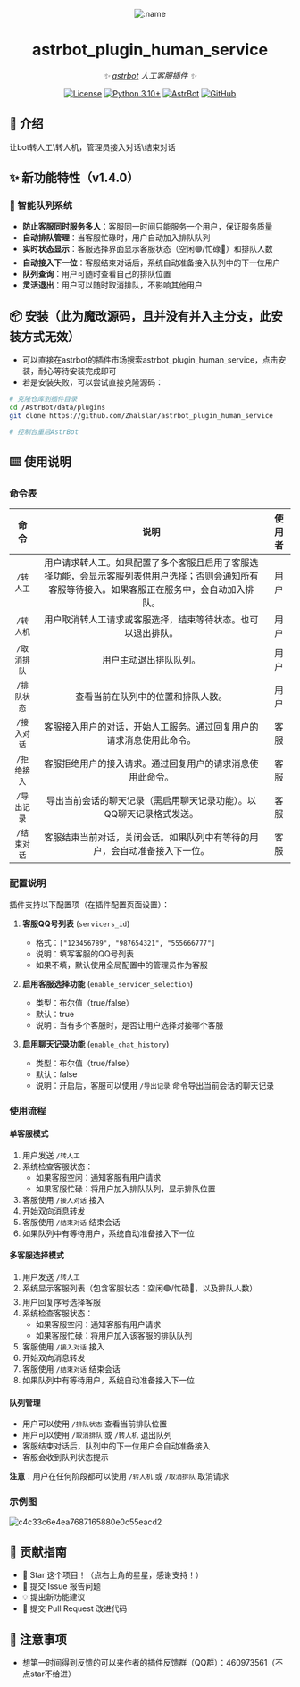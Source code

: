 
<div align="center">

![:name](https://count.getloli.com/@astrbot_plugin_human_service?name=astrbot_plugin_human_service&theme=minecraft&padding=6&offset=0&align=top&scale=1&pixelated=1&darkmode=auto)

# astrbot_plugin_human_service

_✨ [astrbot](https://github.com/AstrBotDevs/AstrBot) 人工客服插件 ✨_  

[![License](https://img.shields.io/badge/License-MIT-green.svg)](https://opensource.org/licenses/MIT)
[![Python 3.10+](https://img.shields.io/badge/Python-3.10%2B-blue.svg)](https://www.python.org/)
[![AstrBot](https://img.shields.io/badge/AstrBot-4.3.3-orange.svg)](https://github.com/Soulter/AstrBot)
[![GitHub](https://img.shields.io/badge/作者-Zhalslar-blue)](https://github.com/Zhalslar)

</div>

## 🤝 介绍

让bot转人工\转人机，管理员接入对话\结束对话

## ✨ 新功能特性（v1.4.0）

### 🎯 智能队列系统
- **防止客服同时服务多人**：客服同一时间只能服务一个用户，保证服务质量
- **自动排队管理**：当客服忙碌时，用户自动加入排队队列
- **实时状态显示**：客服选择界面显示客服状态（空闲🟢/忙碌🔴）和排队人数
- **自动接入下一位**：客服结束对话后，系统自动准备接入队列中的下一位用户
- **队列查询**：用户可随时查看自己的排队位置
- **灵活退出**：用户可以随时取消排队，不影响其他用户

## 📦 安装（此为魔改源码，且并没有并入主分支，此安装方式无效）

- 可以直接在astrbot的插件市场搜索astrbot_plugin_human_service，点击安装，耐心等待安装完成即可
- 若是安装失败，可以尝试直接克隆源码：

```bash
# 克隆仓库到插件目录
cd /AstrBot/data/plugins
git clone https://github.com/Zhalslar/astrbot_plugin_human_service

# 控制台重启AstrBot
```

## ⌨️ 使用说明

### 命令表

|     命令      |                    说明                    |      使用者      |
|:-------------:|:---------------------------------------------:|:----------------:|
| `/转人工`     | 用户请求转人工。如果配置了多个客服且启用了客服选择功能，会显示客服列表供用户选择；否则会通知所有客服等待接入。如果客服正在服务中，会自动加入排队。 | 用户 |
| `/转人机`     | 用户取消转人工请求或客服选择，结束等待状态。也可以退出排队。     | 用户 |
| `/取消排队`   | 用户主动退出排队队列。 | 用户 |
| `/排队状态`   | 查看当前在队列中的位置和排队人数。 | 用户 |
| `/接入对话`   | 客服接入用户的对话，开始人工服务。通过回复用户的请求消息使用此命令。 | 客服 |
| `/拒绝接入`   | 客服拒绝用户的接入请求。通过回复用户的请求消息使用此命令。 | 客服 |
| `/导出记录`   | 导出当前会话的聊天记录（需启用聊天记录功能）。以QQ聊天记录格式发送。 | 客服 |
| `/结束对话`   | 客服结束当前对话，关闭会话。如果队列中有等待的用户，会自动准备接入下一位。 | 客服 |

### 配置说明

插件支持以下配置项（在插件配置页面设置）：

1. **客服QQ号列表** (`servicers_id`)
   - 格式：`["123456789", "987654321", "555666777"]`
   - 说明：填写客服的QQ号列表
   - 如果不填，默认使用全局配置中的管理员作为客服

2. **启用客服选择功能** (`enable_servicer_selection`)
   - 类型：布尔值（true/false）
   - 默认：true
   - 说明：当有多个客服时，是否让用户选择对接哪个客服

3. **启用聊天记录功能** (`enable_chat_history`)
   - 类型：布尔值（true/false）
   - 默认：false
   - 说明：开启后，客服可以使用 `/导出记录` 命令导出当前会话的聊天记录

### 使用流程

#### 单客服模式
1. 用户发送 `/转人工`
2. 系统检查客服状态：
   - 如果客服空闲：通知客服有用户请求
   - 如果客服忙碌：将用户加入排队队列，显示排队位置
3. 客服使用 `/接入对话` 接入
4. 开始双向消息转发
5. 客服使用 `/结束对话` 结束会话
6. 如果队列中有等待用户，系统自动准备接入下一位

#### 多客服选择模式
1. 用户发送 `/转人工`
2. 系统显示客服列表（包含客服状态：空闲🟢/忙碌🔴，以及排队人数）
3. 用户回复序号选择客服
4. 系统检查客服状态：
   - 如果客服空闲：通知客服有用户请求
   - 如果客服忙碌：将用户加入该客服的排队队列
5. 客服使用 `/接入对话` 接入
6. 开始双向消息转发
7. 客服使用 `/结束对话` 结束会话
8. 如果队列中有等待用户，系统自动准备接入下一位

#### 队列管理
- 用户可以使用 `/排队状态` 查看当前排队位置
- 用户可以使用 `/取消排队` 或 `/转人机` 退出队列
- 客服结束对话后，队列中的下一位用户会自动准备接入
- 客服会收到队列状态提示

**注意**：用户在任何阶段都可以使用 `/转人机` 或 `/取消排队` 取消请求

### 示例图

![c4c33c6e4ea7687165880e0c55eacd2](https://github.com/user-attachments/assets/4024faae-3932-4c63-9ceb-b72f785fbb03)

## 👥 贡献指南

- 🌟 Star 这个项目！（点右上角的星星，感谢支持！）
- 🐛 提交 Issue 报告问题
- 💡 提出新功能建议
- 🔧 提交 Pull Request 改进代码

## 📌 注意事项

- 想第一时间得到反馈的可以来作者的插件反馈群（QQ群）：460973561（不点star不给进）
